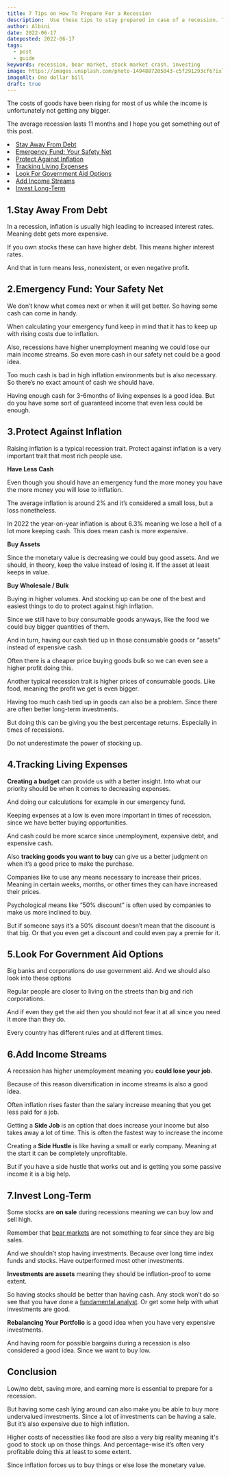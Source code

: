 ```yaml
---
title: 7 Tips on How To Prepare For a Recession
description:  Use these tips to stay prepared in case of a recession. The inflation is currently at a 40-year high, making it very likely we’re in a recession right now.
author: Albini
date: 2022-06-17
dateposted: 2022-06-17
tags:
  - post
  - guide
keywords: recession, bear market, stock market crash, investing
image: https://images.unsplash.com/photo-1494887205043-c5f291293cf6?ixlib=rb-1.2.1&ixid=MnwxMjA3fDB8MHxwaG90by1wYWdlfHx8fGVufDB8fHx8&auto=format&fit=crop&w=870&q=80
imageAlt: One dollar bill
draft: true
---
```

 
The costs of goods have been rising for most of us while the income is unfortunately not getting any bigger.

The average recession lasts 11 months and I hope you get something out of this post.

<nav class="list-number">
<li><a href="#debt">Stay Away From Debt</a></li>
<li><a href="#safetynet">Emergency Fund: Your Safety Net</a></li>
<li><a href="#inflation">Protect Against Inflation</a></li>
<li><a href="#tracking">Tracking Living Expenses</a></li>
<li><a href="#aid">Look For Government Aid Options</a></li>
<li><a href="#incomes">Add Income Streams</a></li>
<li><a href="#long-term">Invest Long-Term</a></li>
</nav>

<h2 id="debt"><span class="title-number">1.</span>Stay Away From Debt</h2>

In a recession, inflation is usually high leading to increased interest rates. Meaning debt gets more expensive.

If you own stocks these can have higher debt. This means higher interest rates. 

And that in turn means less, nonexistent, or even negative profit.

<h2 id="safetynet"><span class="title-number">2.</span>Emergency Fund: Your Safety Net</h2>

We don’t know what comes next or when it will get better. So having some cash can come in handy.

When calculating your emergency fund keep in mind that it has to keep up with rising costs due to inflation.

Also, recessions have higher unemployment meaning we could lose our main income streams. So even more cash in our safety net could be a good idea.

Too much cash is bad in high inflation environments but is also necessary. So there’s no exact amount of cash we should have. 

 Having enough cash for 3-6months of living expenses is a good idea. But do you have some sort of guaranteed income that even less could be enough.

<h2 id="inflation"><span class="title-number">3.</span>Protect Against Inflation</h2>

Raising inflation is a typical recession trait. Protect against inflation is a very important trait that most rich people use.

**Have Less Cash**

Even though you should have an emergency fund the more money you have the more money you will lose to inflation.

The average inflation is around 2% and it’s considered a small loss, but a loss nonetheless.

In 2022 the year-on-year inflation is about 6.3% meaning we lose a hell of a lot more keeping cash. This does mean cash is more expensive.

**Buy Assets**

Since the monetary value is decreasing we could buy good assets. And we should, in theory, keep the value instead of losing it. If the asset at least keeps in value.

**Buy Wholesale / Bulk**

Buying in higher volumes. And stocking up can be one of the best and easiest things to do to protect against high inflation.

Since we still have to buy consumable goods anyways, like the food we could buy bigger quantities of them. 

And in turn, having our cash tied up in those consumable goods or “assets” instead of expensive cash.

Often there is a cheaper price buying goods bulk so we can even see a higher profit doing this.

Another typical recession trait is higher prices of consumable goods. Like food, meaning the profit we get is even bigger.

Having too much cash tied up in goods can also be a problem. Since there are often better long-term investments. 

But doing this can be giving you the best percentage returns. Especially in times of recessions.

Do not underestimate the power of stocking up.

<h2 id="tracking"><span class="title-number">4.</span>Tracking Living Expenses</h2>

**Creating a budget** can provide us with a better insight. Into what our priority should be when it comes to decreasing expenses.

And doing our calculations for example in our emergency fund.

Keeping expenses at a low is even more important in times of recession. since we have better buying opportunities.

And cash could be more scarce since unemployment, expensive debt, and expensive cash.

Also **tracking goods you want to buy** can give us a better judgment on when it’s a good price to make the purchase.

Companies like to use any means necessary to increase their prices. Meaning in certain weeks, months, or other times they can have increased their prices.

Psychological means like “50% discount” is often used by companies to make us more inclined to buy.

But if someone says it’s a 50% discount doesn’t mean that the discount is that big. Or that you even get a discount and could even pay a premie for it.

<h2 id="aid"><span class="title-number">5.</span>Look For Government Aid Options</h2>

Big banks and corporations do use government aid. And we should also look into these options

Regular people are closer to living on the streets than big and rich corporations.

And if even they get the aid then you should not fear it at all since you need it more than they do.

Every country has different rules and at different times.

<h2 id="incomes"><span class="title-number">6.</span>Add Income Streams</h2>

A recession has higher unemployment meaning you **could lose your job**. 

Because of this reason diversification in income streams is also a good idea.

Often inflation rises faster than the salary increase meaning that you get less paid for a job.

Getting a **Side Job** is an option that does increase your income but also takes away a lot of time. This is often the fastest way to increase the income

Creating a **Side Hustle** is like having a small or early company. Meaning at the start it can be completely unprofitable.

But if you have a side hustle that works out and is getting you some passive income it is a big help.

<h2 id="long-term"><span class="title-number">7.</span>Invest Long-Term</h2>

Some stocks are **on sale** during recessions meaning we can buy low and sell high.

Remember that <a href="/blog/crashes-and-bear-markets-how-bad-can-it-get/index.html">bear markets</a> are not something to fear since they are big sales.

And we shouldn’t stop having investments. Because over long time index funds and stocks. Have outperformed most other investments.

**Investments are assets** meaning they should be inflation-proof to some extent.

So having stocks should be better than having cash. Any stock won’t do so see that you have done a <a href="/blog/basics-of-fundamental-analysis/index.html">fundamental analyst</a>. Or get some help with what investments are good.

**Rebalancing Your Portfolio** is a good idea when you have very expensive investments.

And having room for possible bargains during a recession is also considered a good idea. Since we want to buy low.

## Conclusion

Low/no debt, saving more, and earning more is essential to prepare for a recession.

But having some cash lying around can also make you be able to buy more undervalued investments. Since a lot of investments can be having a sale. But it’s also expensive due to high inflation.

Higher costs of necessities like food are also a very big reality meaning it's good to stock up on those things. And percentage-wise it’s often very profitable doing this at least to some extent.

Since inflation forces us to buy things or else lose the monetary value.